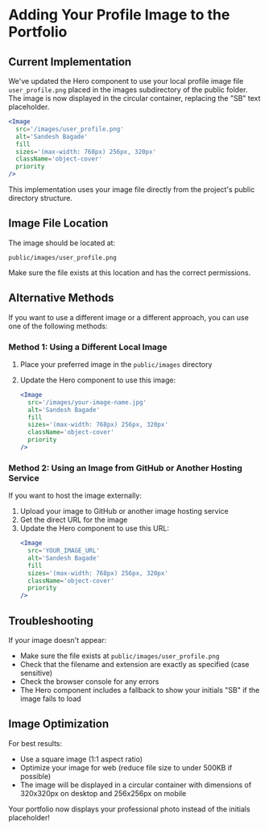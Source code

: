 # Adding Your Profile Image to the Portfolio

## Current Implementation

We've updated the Hero component to use your local profile image file `user_profile.png` placed in the images subdirectory of the public folder. The image is now displayed in the circular container, replacing the "SB" text placeholder.

```jsx
<Image
  src='/images/user_profile.png'
  alt='Sandesh Bagade'
  fill
  sizes='(max-width: 768px) 256px, 320px'
  className='object-cover'
  priority
/>
```

This implementation uses your image file directly from the project's public directory structure.

## Image File Location

The image should be located at:

```
public/images/user_profile.png
```

Make sure the file exists at this location and has the correct permissions.

## Alternative Methods

If you want to use a different image or a different approach, you can use one of the following methods:

### Method 1: Using a Different Local Image

1. Place your preferred image in the `public/images` directory
2. Update the Hero component to use this image:

   ```jsx
   <Image
     src='/images/your-image-name.jpg'
     alt='Sandesh Bagade'
     fill
     sizes='(max-width: 768px) 256px, 320px'
     className='object-cover'
     priority
   />
   ```

### Method 2: Using an Image from GitHub or Another Hosting Service

If you want to host the image externally:

1. Upload your image to GitHub or another image hosting service
2. Get the direct URL for the image
3. Update the Hero component to use this URL:
   ```jsx
   <Image
     src='YOUR_IMAGE_URL'
     alt='Sandesh Bagade'
     fill
     sizes='(max-width: 768px) 256px, 320px'
     className='object-cover'
     priority
   />
   ```

## Troubleshooting

If your image doesn't appear:

- Make sure the file exists at `public/images/user_profile.png`
- Check that the filename and extension are exactly as specified (case sensitive)
- Check the browser console for any errors
- The Hero component includes a fallback to show your initials "SB" if the image fails to load

## Image Optimization

For best results:

- Use a square image (1:1 aspect ratio)
- Optimize your image for web (reduce file size to under 500KB if possible)
- The image will be displayed in a circular container with dimensions of 320x320px on desktop and 256x256px on mobile

Your portfolio now displays your professional photo instead of the initials placeholder!

